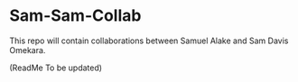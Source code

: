 # Sam-Sam-Collab
This repo will contain collaborations between Samuel Alake and Sam Davis Omekara.

(ReadMe To be updated)
